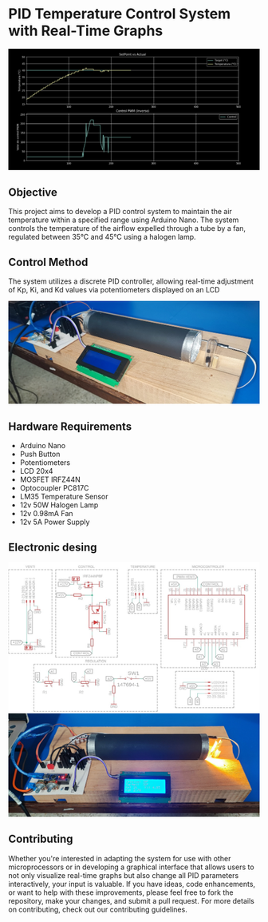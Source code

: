 # **PID Temperature Control System with Real-Time Graphs**

![](/images/graph.png)

## Objective
This project aims to develop a PID control system to maintain the air temperature within a specified range using Arduino Nano. The system controls the temperature of the airflow expelled through a tube by a fan, regulated between 35°C and 45°C using a halogen lamp.

## Control Method
The system utilizes a discrete PID controller, allowing real-time adjustment of Kp, Ki, and Kd values via potentiometers displayed on an LCD

![](/images/system2.jpg)

## Hardware Requirements
* Arduino Nano
* Push Button
* Potentiometers
* LCD 20x4
* MOSFET IRFZ44N
* Optocoupler PC817C
* LM35 Temperature Sensor
* 12v 50W Halogen Lamp
* 12v 0.98mA Fan
* 12v 5A Power Supply
  
## Electronic desing

![](/images/diagram.jpg)
![](/images/system1.jpg)

## Contributing
Whether you're interested in adapting the system for use with other microprocessors or in developing a graphical interface that allows users to not only visualize real-time graphs but also change all PID parameters interactively, your input is valuable. If you have ideas, code enhancements, or want to help with these improvements, please feel free to fork the repository, make your changes, and submit a pull request. For more details on contributing, check out our contributing guidelines.